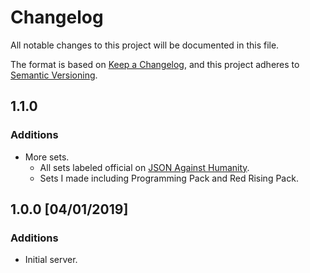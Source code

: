 # Changelog
All notable changes to this project will be documented in this file.

The format is based on [Keep a Changelog](https://keepachangelog.com/en/1.0.0/),
and this project adheres to [Semantic Versioning](https://semver.org/spec/v2.0.0.html).

## 1.1.0
### Additions
- More sets.
  - All sets labeled official on [JSON Against Humanity](https://crhallberg.com/cah/).
  - Sets I made including Programming Pack and Red Rising Pack.

## 1.0.0 [04/01/2019]
### Additions
- Initial server.